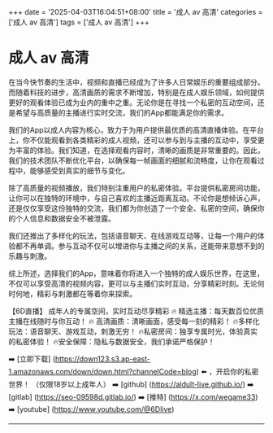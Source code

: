 +++
date = '2025-04-03T16:04:51+08:00'
title = '成人 av 高清'
categories = ['成人 av 高清']
tags = ['成人 av 高清']
+++

# 成人 av 高清

在当今快节奏的生活中，视频和直播已经成为了许多人日常娱乐的重要组成部分。而随着科技的进步，高清画质的需求不断增加，特别是在成人娱乐领域，如何提供更好的观看体验已成为业内的重中之重。无论你是在寻找一个私密的互动空间，还是希望与高质量的主播进行实时交流，我们的App都能满足你的需求。

我们的App以成人内容为核心，致力于为用户提供最优质的高清直播体验。在平台上，你不仅能观看到各类精彩的成人视频，还可以参与到与主播的互动中，享受更为丰富的体验。我们知道，在选择观看内容时，清晰的画质是非常重要的。因此，我们的技术团队不断优化平台，以确保每一帧画面的细腻和流畅度，让你在观看过程中，能够感受到真实的细节与变化。

除了高质量的视频播放，我们特别注重用户的私密体验。平台提供私密房间功能，让你可以在独特的环境中，与自己喜欢的主播近距离互动。不论你是想倾诉心声，还是仅仅享受这份独特的交流，我们都为你创造了一个安全、私密的空间，确保你的个人信息和数据安全不被泄露。

我们还推出了多样化的玩法，包括语音聊天、在线游戏互动等，让每一个用户的体验都不再单调。参与互动不仅可以增进你与主播之间的关系，还能带来意想不到的乐趣与刺激。

综上所述，选择我们的App，意味着你将进入一个独特的成人娱乐世界，在这里，不仅可以享受高清的视频内容，更可以与主播们实时互动，分享精彩时刻。无论何时何地，精彩与刺激都在等着你来探索。

【6D直播】
成年人的专属空间，实时互动尽享精彩
🔥 精选主播：每天数百位优质主播在线随时与你互动！
🔥 高清画质：清晰画面，感受每一刻的精彩！
🔥多样化玩法：语音聊天、游戏互动，刺激无穷！
🔥私密房间：独享专属时光，体验真实的私密体验！
🔥安全保障：隐私与数据安全，我们承诺严格保护！

➡️ [立即下载] (https://down123.s3.ap-east-1.amazonaws.com/down/down.html?channelCode=blog) ⬅️ ，开启你的私密世界！
（仅限18岁以上成年人）
➡️ [github] (https://aldult-live.github.io/)
➡️ [gitlab] (https://seo-09598d.gitlab.io/)
➡️ [推特] (https://x.com/wegame33)
➡️ [youtube] (https://www.youtube.com/@6Dlive)

---
